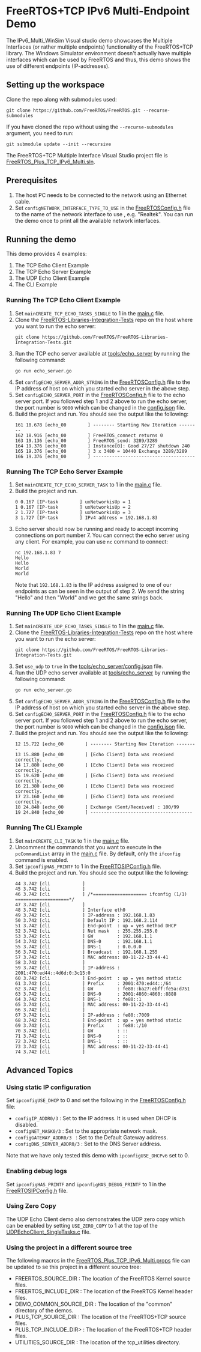 # FreeRTOS+TCP IPv6 Multi-Endpoint Demo

The IPv6_Multi_WinSim Visual studio demo showcases the Multiple Interfaces (or
rather multiple endpoints) functionality of the FreeRTOS+TCP library.
The Windows Simulator environment doesn't actually have multiple
interfaces which can be used by FreeRTOS and thus, this demo shows
the use of different endpoints (IP-addresses).

## Setting up the workspace

Clone the repo along with submodules used:

```
git clone https://github.com/FreeRTOS/FreeRTOS.git --recurse-submodules
```

If you have cloned the repo without using the `--recurse-submodules`
argument, you need to run:

```
git submodule update --init --recursive
```

The FreeRTOS+TCP Multiple Interface Visual Studio project file is
[FreeRTOS_Plus_TCP_IPv6_Multi.sln](FreeRTOS_Plus_TCP_IPv6_Multi.sln).


## Prerequisites

1. The host PC needs to be connected to the network using an Ethernet cable.
2. Set `configNETWORK_INTERFACE_TYPE_TO_USE` in the [FreeRTOSConfig.h](FreeRTOSConfig.h)
   file to the name of the network interface to use , e.g. "Realtek". You can run the
   demo once to print all the available network interfaces.

## Running the demo

This demo provides 4 examples:
1. The TCP Echo Client Example
2. The TCP Echo Server Example
3. The UDP Echo Client Example
4. The CLI Example

### Running The TCP Echo Client Example

1. Set `mainCREATE_TCP_ECHO_TASKS_SINGLE` to 1 in the [main.c](main.c) file.
1. Clone the [FreeRTOS-Libraries-Integration-Tests](https://github.com/FreeRTOS/FreeRTOS-Libraries-Integration-Tests/tree/main)
   repo on the host where you want to run the echo server:
   ```
   git clone https://github.com/FreeRTOS/FreeRTOS-Libraries-Integration-Tests.git
   ```
1. Run the TCP echo server available at [tools/echo_server](https://github.com/FreeRTOS/FreeRTOS-Libraries-Integration-Tests/tree/main/tools/echo_server)
   by running the following command:
   ```
   go run echo_server.go
   ```
1. Set `configECHO_SERVER_ADDR_STRING` in the [FreeRTOSConfig.h](FreeRTOSConfig.h)
   file to the IP address of host on which you started echo server in the above
   step.
1. Set `configECHO_SERVER_PORT` in the [FreeRTOSConfig.h](FreeRTOSConfig.h)
   file to the echo server port. If you followed step 1 and 2 above to run the
   echo server, the port number is `9000` which can be changed in the
   [config.json](https://github.com/FreeRTOS/FreeRTOS-Libraries-Integration-Tests/blob/main/tools/echo_server/config.json#L5)
   file.
1. Build the project and run. You should see the output like the following:
   ```
   161 18.678 [echo_00        ] -------- Starting New Iteration --------
   162 18.916 [echo_00        ] FreeRTOS_connect returns 0
   163 19.136 [echo_00        ] FreeRTOS_send: 3289/3289
   164 19.376 [echo_00        ] Instance[0]: Good 27/27 shutdown 240
   165 19.376 [echo_00        ] 3 x 3480 = 10440 Exchange 3289/3289
   166 19.376 [echo_00        ] --------------------------------------
   ```

### Running The TCP Echo Server Example

1. Set `mainCREATE_TCP_ECHO_SERVER_TASK` to 1 in the [main.c](main.c) file.
1. Build the project and run.
   ```
   0 0.167 [IP-task        ] uxNetworkisUp = 1
   1 0.167 [IP-task        ] uxNetworkisUp = 2
   2 1.727 [IP-task        ] uxNetworkisUp = 3
   3 1.727 [IP-task        ] IPv4 address = 192.168.1.83
   ```
1. Echo server should now be running and ready to accept incoming connections
   on port number 7. You can connect the echo server using any client. For example,
   you can use `nc` command to connect:
   ```
   nc 192.168.1.83 7
   Hello
   Hello
   World
   World
   ```
   Note that `192.168.1.83` is the IP address assigned to one of our endpoints as
   can be seen in the output of step 2. We send the string "Hello" and then "World"
   and we get the same strings back.

### Running The UDP Echo Client Example

1. Set `mainCREATE_UDP_ECHO_TASKS_SINGLE` to 1 in the [main.c](main.c) file.
1. Clone the [FreeRTOS-Libraries-Integration-Tests](https://github.com/FreeRTOS/FreeRTOS-Libraries-Integration-Tests/tree/main)
   repo on the host where you want to run the echo server:
   ```
   git clone https://github.com/FreeRTOS/FreeRTOS-Libraries-Integration-Tests.git
   ```
1. Set `use_udp` to `true` in the
   [tools/echo_server/config.json](https://github.com/FreeRTOS/FreeRTOS-Libraries-Integration-Tests/blob/main/tools/echo_server/config.json) file.
1. Run the UDP echo server available at [tools/echo_server](https://github.com/FreeRTOS/FreeRTOS-Libraries-Integration-Tests/tree/main/tools/echo_server)
   by running the following command:
   ```
   go run echo_server.go
   ```
1. Set `configECHO_SERVER_ADDR_STRING` in the [FreeRTOSConfig.h](FreeRTOSConfig.h)
   file to the IP address of host on which you started echo server in the above
   step.
1. Set `configECHO_SERVER_PORT` in the [FreeRTOSConfig.h](FreeRTOSConfig.h)
   file to the echo server port. If you followed step 1 and 2 above to run the
   echo server, the port number is `9000` which can be changed in the
   [config.json](https://github.com/FreeRTOS/FreeRTOS-Libraries-Integration-Tests/blob/main/tools/echo_server/config.json#L5)
   file.
1. Build the project and run. You should see the output like the following:
   ```
   12 15.722 [echo_00        ] -------- Starting New Iteration --------
   13 15.880 [echo_00        ] [Echo Client] Data was received correctly.
   14 17.880 [echo_00        ] [Echo Client] Data was received correctly.
   15 19.620 [echo_00        ] [Echo Client] Data was received correctly.
   16 21.380 [echo_00        ] [Echo Client] Data was received correctly.
   17 23.160 [echo_00        ] [Echo Client] Data was received correctly.
   18 24.840 [echo_00        ] Exchange (Sent/Received) : 100/99
   19 24.840 [echo_00        ] --------------------------------------
   ```

### Running The CLI Example

1. Set `mainCREATE_CLI_TASK` to 1 in the [main.c](main.c) file.
1. Uncomment the commands that you want to execute in the
   `pcCommandList` array in the [main.c](main.c) file. By default,
   only the `ifconfig` command is enabled.
1. Set `ipconfigHAS_PRINTF` to 1 in the [FreeRTOSIPConfig.h](FreeRTOSIPConfig.h)
   file.
1. Build the project and run. You should see the output like the following:
   ```
   44 3.742 [cli            ]
   45 3.742 [cli            ]
   46 3.742 [cli            ] /*==================== ifconfig (1/1) ====================*/
   47 3.742 [cli            ]
   48 3.742 [cli            ] Interface eth0
   49 3.742 [cli            ] IP-address : 192.168.1.83
   50 3.742 [cli            ] Default IP : 192.168.2.114
   51 3.742 [cli            ] End-point  : up = yes method DHCP
   52 3.742 [cli            ] Net mask   : 255.255.255.0
   53 3.742 [cli            ] GW         : 192.168.1.1
   54 3.742 [cli            ] DNS-0      : 192.168.1.1
   55 3.742 [cli            ] DNS-1      : 0.0.0.0
   56 3.742 [cli            ] Broadcast  : 192.168.1.255
   57 3.742 [cli            ] MAC address: 00-11-22-33-44-41
   58 3.742 [cli            ]
   59 3.742 [cli            ] IP-address : 2001:470:ed44::4d6d:0:3c15:0
   60 3.742 [cli            ] End-point  : up = yes method static
   61 3.742 [cli            ] Prefix     : 2001:470:ed44::/64
   62 3.742 [cli            ] GW         : fe80::ba27:ebff:fe5a:d751
   63 3.742 [cli            ] DNS-0      : 2001:4860:4860::8888
   64 3.742 [cli            ] DNS-1      : fe80::1
   65 3.742 [cli            ] MAC address: 00-11-22-33-44-41
   66 3.742 [cli            ]
   67 3.742 [cli            ] IP-address : fe80::7009
   68 3.742 [cli            ] End-point  : up = yes method static
   69 3.742 [cli            ] Prefix     : fe80::/10
   70 3.742 [cli            ] GW         : ::
   71 3.742 [cli            ] DNS-0      : ::
   72 3.742 [cli            ] DNS-1      : ::
   73 3.742 [cli            ] MAC address: 00-11-22-33-44-41
   74 3.742 [cli            ]
   ```

## Advanced Topics

### Using static IP configuration

Set `ipconfigUSE_DHCP` to 0 and set the following in the
[FreeRTOSConfig.h](FreeRTOSConfig.h) file:

* `configIP_ADDR0/3`         : Set to the IP address. It is used when DHCP is disabled.
* `configNET_MASK0/3`        : Set to the appropriate network mask.
* `configGATEWAY_ADDR0/3 `   : Set to the Default Gateway address.
* `configDNS_SERVER_ADDR0/3` : Set to the DNS Server address.

Note that we have only tested this demo with `ipconfigUSE_DHCPv6`
set to 0.

### Enabling debug logs

Set `ipconfigHAS_PRINTF` and `ipconfigHAS_DEBUG_PRINTF` to 1 in the
[FreeRTOSIPConfig.h](FreeRTOSIPConfig.h) file.

### Using Zero Copy

The UDP Echo Client demo also demonstrates the UDP zero copy which can be enabled
by setting `USE_ZERO_COPY` to 1 at the top of the
[UDPEchoClient_SingleTasks.c](UDPEchoClient_SingleTasks.c) file.

### Using the project in a different source tree

The following macros in the [FreeRTOS_Plus_TCP_IPv6_Multi.props](FreeRTOS_Plus_TCP_IPv6_Multi.props)
file can be updated to se this project in a different source tree:

* FREERTOS_SOURCE_DIR    : The location of the FreeRTOS Kernel source files.
* FREERTOS_INCLUDE_DIR   : The location of the FreeRTOS Kernel header files.
* DEMO_COMMON_SOURCE_DIR : The location of the "common" directory of the demos.
* PLUS_TCP_SOURCE_DIR    : The location of the FreeRTOS+TCP source files.
* PLUS_TCP_INCLUDE_DIR>  : The location of the FreeRTOS+TCP header files.
* UTILITIES_SOURCE_DIR   : The location of the tcp_utilities directory.
